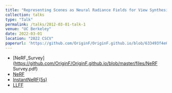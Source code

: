```yaml
---
title: "Representing Scenes as Neural Radiance Fields for View Synthesis（NeRF）"
collection: talks
type: "Talk"
permalink: /talks/2012-03-01-talk-1
venue: "UC Berkeley"
date: 2022-03-01
location: "2022 CSCV"
paperurl: 'https://github.com/OriginF/OriginF.github.io/blob/633493f4e6ef3d9b807f6ce87bc9e31a672428fe/files/NeRF.pdf'
---
```


- [NeRF_Survey](https://github.com/OriginF/OriginF.github.io/blob/master/files/NeRF Survey.pdf)
- [NeRF](https://github.com/OriginF/OriginF.github.io/blob/master/files/NeRF.pdf)
- [InstantNeRF(5s)](https://github.com/OriginF/OriginF.github.io/blob/master/files/5s_NeRF.pdf)
- [LLFF](https://github.com/OriginF/OriginF.github.io/blob/master/files/LLFF.pdf)

